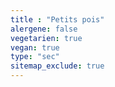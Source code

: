 ```yaml
---
title : "Petits pois"
alergene: false
vegetarien: true
vegan: true
type: "sec"
sitemap_exclude: true
--- 
```

